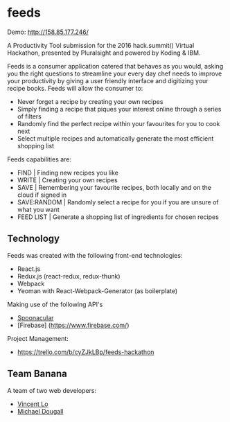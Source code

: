 # feeds

Demo: http://158.85.177.246/

A Productivity Tool submission for the 2016 hack.summit() Virtual Hackathon, presented by Pluralsight and powered by Koding & IBM.

Feeds is a consumer application catered that behaves as you would, asking you the right questions to streamline your every day chef needs to improve your productivity by giving a user friendly interface and digitizing your recipe books. Feeds will allow the consumer to:

- Never forget a recipe by creating your own recipes
- Simply finding a recipe that piques your interest online through a series of filters
- Randomly find the perfect recipe within your favourites for you to cook next
- Select multiple recipes and automatically generate the most efficient shopping list

Feeds capabilities are:
- FIND | Finding new recipes you like
- WRITE | Creating your own recipes
- SAVE | Remembering your favourite recipes, both locally and on the cloud if signed in
- SAVE:RANDOM | Randomly select a recipe for you if you are unsure of what you want
- FEED LIST | Generate a shopping list of ingredients for chosen recipes

## Technology

Feeds was created with the following front-end technologies:
- React.js
- Redux.js (react-redux, redux-thunk)
- Webpack
- Yeoman with React-Webpack-Generator (as boilerplate)

Making use of the following API's
- [Spoonacular](https://market.mashape.com/spoonacular/recipe-food-nutrition)
- [Firebase] (https://www.firebase.com/)

Project Management:
- https://trello.com/b/cyZJkLBp/feeds-hackathon

## Team Banana

A team of two web developers:

- [Vincent Lo](http://vincentsylo.com)
- [Michael Dougall](https://github.com/madou)


